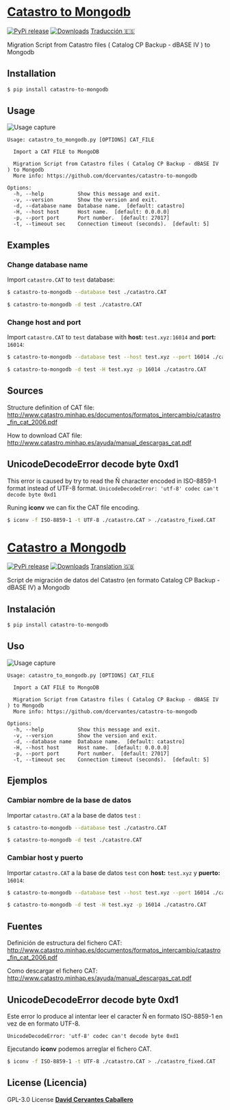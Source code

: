 # [Catastro to Mongodb](https://pypi.org/project/catastro-to-mongodb/)

[![PyPi release](https://img.shields.io/pypi/v/catastro-to-mongodb.svg)](https://pypi.org/project/catastro-to-mongodb/)
[![Downloads](https://pepy.tech/badge/catastro-to-mongodb)](https://pepy.tech/project/catastro-to-mongodb)
[Traducción :es:](#catastro-a-mongodb)

Migration Script from Catastro files ( Catalog CP Backup - dBASE IV ) to Mongodb

## Installation

```bash
$ pip install catastro-to-mongodb
```
## Usage
![Usage capture](https://user-images.githubusercontent.com/3668610/89082426-497d8100-d38e-11ea-87ee-92a1a54147bf.gif)

```text
Usage: catastro_to_mongodb.py [OPTIONS] CAT_FILE

  Import a CAT FILE to MongoDB

  Migration Script from Catastro files ( Catalog CP Backup - dBASE IV ) to Mongodb
  More info: https://github.com/dcervantes/catastro-to-mongodb

Options:
  -h, --help           Show this message and exit.
  -v, --version        Show the version and exit.
  -d, --database name  Database name.  [default: catastro]
  -H, --host host      Host name.  [default: 0.0.0.0]
  -p, --port port      Port number.  [default: 27017]
  -t, --timeout sec    Connection timeout (seconds).  [default: 5]

```
## Examples

### Change database name

Import `catastro.CAT` to `test` database:
```bash
$ catastro-to-mongodb --database test ./catastro.CAT
```
```bash
$ catastro-to-mongodb -d test ./catastro.CAT
```
### Change host and port

Import `catastro.CAT` to `test` database with **host:** `test.xyz:16014` and **port:** `16014`:
```bash
$ catastro-to-mongodb --database test --host test.xyz --port 16014 ./catastro.CAT
```

```bash
$ catastro-to-mongodb -d test -H test.xyz -p 16014 ./catastro.CAT
```

## Sources
Structure definition of CAT file: http://www.catastro.minhap.es/documentos/formatos_intercambio/catastro_fin_cat_2006.pdf

How to download CAT file: http://www.catastro.minhap.es/ayuda/manual_descargas_cat.pdf


## UnicodeDecodeError decode byte 0xd1

This error is caused by try to read the Ñ character encoded in ISO-8859-1 format instead of UTF-8 format.
`UnicodeDecodeError: 'utf-8' codec can't decode byte 0xd1`

Runing **iconv** we can fix the CAT file encoding.

```bash
$ iconv -f ISO-8859-1 -t UTF-8 ./catastro.CAT > ./catastro_fixed.CAT
```

# [Catastro a Mongodb](https://pypi.org/project/catastro-to-mongodb/)

[![PyPi release](https://img.shields.io/pypi/v/catastro-to-mongodb.svg)](https://pypi.org/project/catastro-to-mongodb/)
[![Downloads](https://pepy.tech/badge/catastro-to-mongodb)](https://pepy.tech/project/catastro-to-mongodb)
[Translation :gb:](#catastro-to-mongodb)

Script de migración de datos del Catastro (en formato Catalog CP Backup - dBASE IV) a Mongodb

## Instalación

```bash
$ pip install catastro-to-mongodb
```
## Uso
![Usage capture](https://user-images.githubusercontent.com/3668610/89082426-497d8100-d38e-11ea-87ee-92a1a54147bf.gif)

```text
Usage: catastro_to_mongodb.py [OPTIONS] CAT_FILE

  Import a CAT FILE to MongoDB

  Migration Script from Catastro files ( Catalog CP Backup - dBASE IV ) to Mongodb
  More info: https://github.com/dcervantes/catastro-to-mongodb

Options:
  -h, --help           Show this message and exit.
  -v, --version        Show the version and exit.
  -d, --database name  Database name.  [default: catastro]
  -H, --host host      Host name.  [default: 0.0.0.0]
  -p, --port port      Port number.  [default: 27017]
  -t, --timeout sec    Connection timeout (seconds).  [default: 5]

```
## Ejemplos

### Cambiar nombre de la base de datos

Importar `catastro.CAT` a la base de datos `test` :
```bash
$ catastro-to-mongodb --database test ./catastro.CAT
```
```bash
$ catastro-to-mongodb -d test ./catastro.CAT
```
### Cambiar host y puerto

Importar `catastro.CAT`  a la base de datos `test` con **host:** `test.xyz` y **puerto:** `16014`:
```bash
$ catastro-to-mongodb --database test --host test.xyz --port 16014 ./catastro.CAT
```

```bash
$ catastro-to-mongodb -d test -H test.xyz -p 16014 ./catastro.CAT
```

## Fuentes
Definición de estructura del fichero CAT: http://www.catastro.minhap.es/documentos/formatos_intercambio/catastro_fin_cat_2006.pdf

Como descargar el fichero CAT: http://www.catastro.minhap.es/ayuda/manual_descargas_cat.pdf

## UnicodeDecodeError decode byte 0xd1

Este error lo produce al intentar leer el caracter Ñ en formato ISO-8859-1 en vez de en formato UTF-8.

`UnicodeDecodeError: 'utf-8' codec can't decode byte 0xd1`

Ejecutando **iconv** podemos arreglar el fichero CAT.

```bash
$ iconv -f ISO-8859-1 -t UTF-8 ./catastro.CAT > ./catastro_fixed.CAT
```
## License (Licencia)

 GPL-3.0 License  [**David Cervantes Caballero**](https://github.com/dcervantes)
